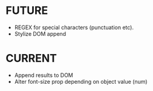  # FUTURE
 * REGEX for special characters (punctuation etc).
 * Stylize DOM append

 # CURRENT
 * Append results to DOM
 * Alter font-size prop depending on object value (num)
